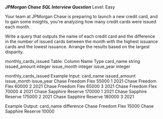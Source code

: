 ***JPMorgan Chase SQL Interview Question***
Level: Easy

Your team at JPMorgan Chase is preparing to launch a new credit card, and to gain some insights, you're analyzing how many credit cards were issued each month.

Write a query that outputs the name of each credit card and the difference in the number of issued cards between the month with the highest issuance cards and the 
lowest issuance. Arrange the results based on the largest disparity.

monthly_cards_issued Table:
     Column Name	    Type
      card_name	            string
      issued_amount	    integer
      issue_month	    integer
      issue_year	    integer

monthly_cards_issued Example Input:
    card_name	               issued_amount	issue_month	   issue_year
Chase Freedom Flex	            55000	       1	         2021
Chase Freedom Flex	            60000	       2	         2021
Chase Freedom Flex	            65000	       3	         2021
Chase Freedom Flex	            70000	       4	         2021
Chase Sapphire Reserve	            170000	       1	         2021
Chase Sapphire Reserve	            175000	       2	         2021
Chase Sapphire Reserve	            180000	       3	         2021

Example Output:
    card_name	            difference
Chase Freedom Flex	       15000
Chase Sapphire Reserve	       10000

